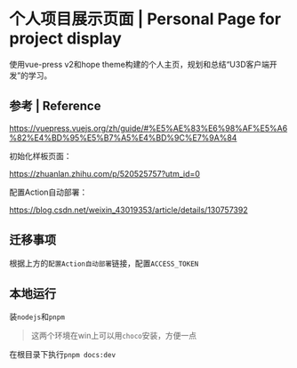 # 个人项目展示页面 | Personal Page for project display

使用vue-press v2和hope theme构建的个人主页，规划和总结“U3D客户端开发”的学习。

## 参考 | Reference
https://vuepress.vuejs.org/zh/guide/#%E5%AE%83%E6%98%AF%E5%A6%82%E4%BD%95%E5%B7%A5%E4%BD%9C%E7%9A%84

初始化样板页面：

https://zhuanlan.zhihu.com/p/520525757?utm_id=0

配置Action自动部署：

https://blog.csdn.net/weixin_43019353/article/details/130757392


## 迁移事项
根据上方的`配置Action自动部署`链接，配置`ACCESS_TOKEN`

## 本地运行

装`nodejs`和`pnpm`
> 这两个环境在win上可以用`choco`安装，方便一点

在根目录下执行`pnpm docs:dev`